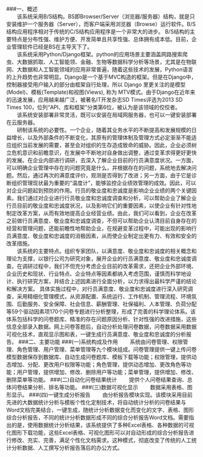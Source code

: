 ###一、概述     
&emsp;&emsp;该系统采用B/S结构。BS即Browser/Server（浏览器/服务器）结构，就是只安装维护一个服务器（Server），而客户端采用浏览器（Browse）运行软件。B/S结构应用程序相对于传统的C/S结构应用程序是一个非常大的进步。 B/S结构的主要特点是分布性强、维护方便、开发简单且共享性强、总体拥有成本低。目前，企业管理软件已经是BS在主导天下了。    
&emsp;&emsp;该系统采用Python/Django框架。python的应用场景主要涵盖网路搜索爬虫、大数据抓取、人工智能领、金融、生物等数据科学分析等场景，尤其是在物联网、大数据和人工智能领域的应用非常普遍，随着这些技术的发展，Python语言的上升趋势也非常明显。Django是一个基于MVC构造的框架。但是在Django中，控制器接受用户输入的部分由框架自行处理，所以 Django 里更关注的是模型(Model)、模板(Template)和视图(Views), 称为 MTV模式。由于Django在近年来的迅速发展，应用越来越广泛，被著名IT开发杂志SD Times评选为2013 SD Times 100，位列“API、库和框架”分类第6位，被认为是该领域的佼佼者。        
&emsp;&emsp;该系统安装部署非常灵活，既可以安装在局域网服务器，也可以一键安装部署在云服务器。   
&emsp;&emsp;研制该系统的必要性。一个企业，随着其业务水平的不断提高和发展规模的日益增长，以及外部条件的不断变化，其原有的管理体制及管理方式必定渐渐不能适应组织当前发展的需要，甚至会对组织的生存造成致命的威胁。因此，企业必须树立危机意识和前瞻意识，在发展中不断地对自身做出调整，通过变革求得更好更快的发展。在企业内部进行调研，去深入了解企业目前的行员满意度状况。一方面，可以明确企业管理中存在的问题究竟是什么，并根据存在的问题，系统地去解决问题。然后，通过再次的满意度评价，观测是否得到了改进；另一方面，由于它是诊断组织管理现状最为重要的“温度计”，能够监控企业绩效管理的成效。因此，可以对企业问题起到预防的作用。行员的敬业度和忠诚度是影响企业业绩的两个关键因素。我们通过对企业进行行员敬业度和忠诚度调查和分析，可以帮助企业了解企业行员目前的敬业度和忠诚度状况，以及影响它们的重要因素，以使企业有针对性地制定改革方案，从而有效地提高企业经营业绩。由此，我们可以看到，企业在改革之前做行员满意度、敬业度和忠诚度调查，不但可以帮助企业认清目前自身存在的经营和管理问题，还能前瞻性地帮助企业，在规避变革过程中，可能出现的影响行员满意度、敬业度和忠诚度的消极因素，从而使企业制定出更有力、有效和安全的改革措施。    
&emsp;&emsp;该系统的主要特点。组织专家团队，以满意度、敬业度和忠诚度的相关概念和理论为支撑，以银行公司为研究对象，展开企业的行员满意度、敬业度和忠诚度调查。在调研过程中，我们不但充分考虑企业目前的改革需求，还把企业外部环境、企业历史和现状、行业特点、企业特点等因素都纳入考虑范围，谨慎而科学地设计、执行研究方案，并结合上述因素进行全面分析，以力求得出最科学严谨的结论和解决方案。 具体实施过程中，对行员满意度、敬业度和忠诚度进行深入研究调查，采用精细化管理模式，从资源配置、系统运行、工作机制、管理流程、环境氛围、后勤服务、安全保障、社会信息、薪酬管理、社保福利、人本管理、负荷分配等59个驱动因素项170个问卷专题进行分析整理，形成了完善的科学理论体系。该体系包括科学的问卷题库、精准的存在问题原因分析、针对性强的改进措施，这些信息全部录入数据。网上问卷答题后，自动分析处理问卷数据，问卷数据采用数据可视化技术，直观显示图和表，一键生成行员满意度、敬业度和忠诚度的分析报告。
###二、主要功能
###(一)系统构成及作用
&emsp;&emsp;系统由问卷管理、权限管理、角色管理、用户管理、菜单管理等九个模块组成。问卷管理提供一键上传问卷模型数据保存到数据库、自动生成问卷题库、模板下载等功能；权限管理，提供动态增加、分配、更改用户权限等功能；角色管理，提供动态增加、更改角色等功能；用户管理，提供增加、修改、删除用户等功能；菜单管理，提供增加、修改、删除菜单等功能。
###(二)自动化问卷结果统计
&emsp;&emsp;提供个人问卷结果查询、总体问卷结果分析、排名等功能。
###(三)数据可视化显示
&emsp;&emsp;数据采用表格、图形显示。
###(四)一键生成分析报告
&emsp;&emsp;由分析报告模块实现。该模块采用目前先进的大数据统计分析与模板个性化定制技术，将自动统计分析的问卷结果与Word文档完美结合，一键生成，随统计分析数据变化而变化的文字、表格、图形综合分析报告，不同的统计分析数据形成不同的综合分析报告Word文档。需要指出的是，使用数据统计分析结果，该系统提供了多种Excel表格、各种数据的可视化图形下载功能，这些Excel表格、可视化图形可以对自动形成的综合分析报告进行修改、充实、完善，满足个性化文档需求。这种模式，彻底改变了传统的人工统计分析数据、人工撰写分析报告落后的办公方式。
